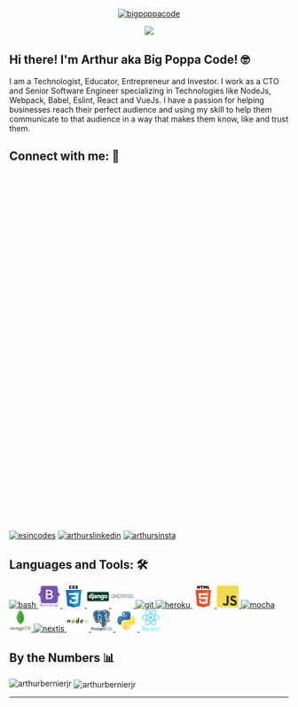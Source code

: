 <p align="center"> <a href="https://twitter.com/bigpoppacode" target="blank"><img src="https://img.shields.io/twitter/follow/bigpoppacode?logo=twitter&style=for-the-badge" alt="bigpoppacode" /></a> </p>

<p align="center">
<img src="https://user-images.githubusercontent.com/38284764/161472154-52d96448-e964-4c87-96ac-9dd382241c30.png" height="550"/>
</p>

## Hi there! I'm Arthur aka Big Poppa Code! 🤓 

I am a Technologist, Educator, Entrepreneur and Investor. I work as a CTO and Senior Software Engineer specializing in Technologies like NodeJs, Webpack, Babel, Eslint, React and VueJs. I have a passion for helping businesses reach their perfect audience and using my skill to help them communicate to that audience in a way that makes them know, like and trust them.

<h2 align="left">Connect with me: 👀</h2>
<!-- Calendly inline widget begin -->

<div class="calendly-inline-widget" data-url="https://calendly.com/arthurbernier" style="min-width:320px;height:630px;"></div>

<script type="text/javascript" src="https://assets.calendly.com/assets/external/widget.js" async></script>

<!-- Calendly inline widget end -->
<p align="left">
<a href="https://twitter.com/bigpoppacode" target="blank"><img align="center" src="https://cdn.jsdelivr.net/npm/simple-icons@3.0.1/icons/twitter.svg" alt="esincodes" height="30" width="40" /></a>
<a href="https://linkedin.com/in/developmentandmanagement" target="blank"><img align="center" src="https://cdn.jsdelivr.net/npm/simple-icons@3.0.1/icons/linkedin.svg" alt="arthurslinkedin" height="30" width="40" /></a>
<a href="https://instagram.com/bigpoppacode" target="blank"><img align="center" src="https://cdn.jsdelivr.net/npm/simple-icons@3.0.1/icons/instagram.svg" alt="arthursinsta" height="30" width="40" /></a>


<h2 align="left">Languages and Tools: 🛠️</h2>
<p align="left"> <a href="https://www.gnu.org/software/bash/" target="_blank"> <img src="https://www.vectorlogo.zone/logos/gnu_bash/gnu_bash-icon.svg" alt="bash" width="40" height="40"/> </a> <a href="https://getbootstrap.com" target="_blank"> <img src="https://raw.githubusercontent.com/devicons/devicon/master/icons/bootstrap/bootstrap-plain-wordmark.svg" alt="bootstrap" width="40" height="40"/> </a> <a href="https://www.w3schools.com/css/" target="_blank"> <img src="https://raw.githubusercontent.com/devicons/devicon/master/icons/css3/css3-original-wordmark.svg" alt="css3" width="40" height="40"/> </a> <a href="https://www.djangoproject.com/" target="_blank"> <img src="https://raw.githubusercontent.com/devicons/devicon/master/icons/django/django-original.svg" alt="django" width="40" height="40"/> </a> <a href="https://expressjs.com" target="_blank"> <img src="https://raw.githubusercontent.com/devicons/devicon/master/icons/express/express-original-wordmark.svg" alt="express" width="40" height="40"/> </a> <a href="https://git-scm.com/" target="_blank"> <img src="https://www.vectorlogo.zone/logos/git-scm/git-scm-icon.svg" alt="git" width="40" height="40"/> </a> <a href="https://heroku.com" target="_blank"> <img src="https://www.vectorlogo.zone/logos/heroku/heroku-icon.svg" alt="heroku" width="40" height="40"/> </a> <a href="https://www.w3.org/html/" target="_blank"> <img src="https://raw.githubusercontent.com/devicons/devicon/master/icons/html5/html5-original-wordmark.svg" alt="html5" width="40" height="40"/> </a> <a href="https://developer.mozilla.org/en-US/docs/Web/JavaScript" target="_blank"> <img src="https://raw.githubusercontent.com/devicons/devicon/master/icons/javascript/javascript-original.svg" alt="javascript" width="40" height="40"/> </a> <a href="https://mochajs.org" target="_blank"> <img src="https://www.vectorlogo.zone/logos/mochajs/mochajs-icon.svg" alt="mocha" width="40" height="40"/> </a> <a href="https://www.mongodb.com/" target="_blank"> <img src="https://raw.githubusercontent.com/devicons/devicon/master/icons/mongodb/mongodb-original-wordmark.svg" alt="mongodb" width="40" height="40"/> </a> <a href="https://nextjs.org/" target="_blank"> <img src="https://cdn.worldvectorlogo.com/logos/nextjs-3.svg" alt="nextjs" width="40" height="40"/> </a> <a href="https://nodejs.org" target="_blank"> <img src="https://raw.githubusercontent.com/devicons/devicon/master/icons/nodejs/nodejs-original-wordmark.svg" alt="nodejs" width="40" height="40"/> </a> <a href="https://www.postgresql.org" target="_blank"> <img src="https://raw.githubusercontent.com/devicons/devicon/master/icons/postgresql/postgresql-original-wordmark.svg" alt="postgresql" width="40" height="40"/> </a> <a href="https://www.python.org" target="_blank"> <img src="https://raw.githubusercontent.com/devicons/devicon/master/icons/python/python-original.svg" alt="python" width="40" height="40"/> </a> <a href="https://reactjs.org/" target="_blank"> <img src="https://raw.githubusercontent.com/devicons/devicon/master/icons/react/react-original-wordmark.svg" alt="react" width="40" height="40"/> </a> </p>



<h2>By the Numbers 📊 </h2>

<p><img align="left" src="https://github-readme-stats.vercel.app/api/top-langs?username=arthurbernierjr&show_icons=true&locale=en&layout=compact&theme=buefy" alt="arthurbernierjr" /></p>

<p>&nbsp;<img align="center" src="https://github-readme-stats.vercel.app/api?username=arthurbernierjr&show_icons=true&locale=en&theme=buefy&layout=compact" alt="arthurbernierjr" /></p>

***
<!--
![visitors](https://visitor-badge.glitch.me/badge?page_id=arthurbernierjr.arthurbernierjr)
-->
